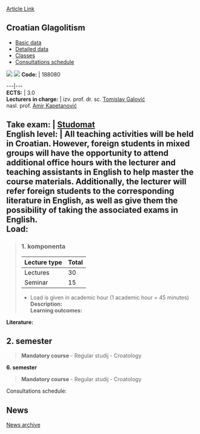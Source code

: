 [Article Link](https://www.fhs.hr/en/course/crogla_a)

## Croatian Glagolitism
  * [Basic data](https://www.fhs.hr/en/course/crogla_a#v1id-523761_250779_1_0 "Basic data")
  * [Detailed data](https://www.fhs.hr/en/course/crogla_a#v1id-523761_250779_1_1 "Detailed data")
  * [Classes](https://www.fhs.hr/en/course/crogla_a#v1id-523761_250779_1_2 "Classes")
  * [Consultations schedule](https://www.fhs.hr/en/course/crogla_a#v1id-523761_250779_1_3 "Consultations schedule")


[![](https://www.fhs.hr/img/flags/gif/hr.gif)](https://www.fhs.hr/predmet/hrvgla_a) [![](https://www.fhs.hr/img/flags/gif/gb.gif)](https://www.fhs.hr/en/course/crogla_a)
**Code:** |  188080  
  
---|---  
**ECTS:** |  3.0   
**Lecturers in charge:** |  izv. prof. dr. sc. [Tomislav Galović](https://www.fhs.hr/staff/tomislav.galovic)   
nasl. prof. [Amir Kapetanović](https://www.fhs.hr/staff/amir.kapetanovic)   
  
**Take exam:** |  [Studomat](http://www.isvu.hr/studomat)  
**English level:** |  All teaching activities will be held in Croatian. However, foreign students in mixed groups will have the opportunity to attend additional office hours with the lecturer and teaching assistants in English to help master the course materials. Additionally, the lecturer will refer foreign students to the corresponding literature in English, as well as give them the possibility of taking the associated exams in English.   
**Load:**  
---  
> ### 1. komponenta
> | Lecture type | Total  
> ---|---  
> Lectures | 30  
> Seminar | 15  
> * Load is given in academic hour (1 academic hour = 45 minutes)   
**Description:**  
> **Learning outcomes:**  

  
**Literature:**  

  
**2. semester**  
---  
> **Mandatory course** - Regular studij - Croatology  
>   
  
**6. semester**  
> **Mandatory course** - Regular studij - Croatology  
>   
Consultations schedule: 


## News
[News archive](https://www.fhs.hr/en/course/crogla_a?@=215ri#news_114925 "News archive")
